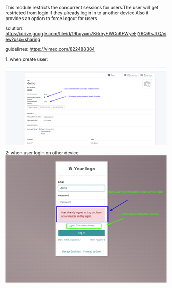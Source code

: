 This module restricts the concurrent sessions for users.The user will get restricted from login if they already login in to another device.Also it provides an option to force logout for users


solution: https://drive.google.com/file/d/19buyum7K6rhyFWCnKFWyeEjY6Qi9vJLQ/view?usp=sharing

guidelines: https://vimeo.com/822488384

1: when create user:

![img.png](img.png)


2: when user login on other device
![img_1.png](img_1.png)